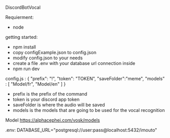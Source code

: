 DiscordBotVocal

Requierment:
- node

getting started:
- npm install
- copy configExample.json to config.json
- modify config.json to your needs
- create a file .env with your database url connection inside
- npm run dev

config.js :
 {
	"prefix": "!",
	"token": "TOKEN",
  "saveFolder":"meme",
  "models" : [
    "Model/fr",
    "Model/en"
  ]
}

- prefix is the prefix of the command
- token is your discord app token
- saveFolder is where the audio will be saved
- models is the models that are going to be used for the vocal recognition

Model https://alphacephei.com/vosk/models


.env:
DATABASE_URL="postgresql://user:pass@localhost:5432/imouto"